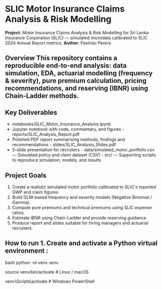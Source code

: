 # SLIC Motor Insurance Claims Analysis & Risk Modelling 

**Project**: Motor Insurance Claims Analysis & Risk Modelling for Sri Lanka Insurance Corporation (SLIC) — simulated microdata calibrated to SLIC 2024 Annual Report metrics. 
**Author**: Pasindu Perera 

## Overview This repository contains a reproducible end-to-end analysis: data simulation, EDA, actuarial modelling (frequency & severity), pure premium calculation, pricing recommendations, and reserving (IBNR) using Chain-Ladder methods.

## Key Deliverables 
- notebooks/SLIC_Motor_Insurance_Analysis.ipynb
- Jupyter notebook with code, commentary, and figures - reports/SLIC_Analysis_Report.pdf
- Polished PDF report summarising methods, findings and recommendations - slides/SLIC_Analysis_Slides.pdf
- 5-slide presentation for recruiters - data/simulated_motor_portfolio.csv — Simulated policy and claim dataset (CSV) - src/ — Supporting scripts to reproduce simulation, models, and results 

## Project Goals 
1. Create a realistic simulated motor portfolio calibrated to SLIC's reported GWP and claim figures.
2. Build GLM-based frequency and severity models (Negative Binomial / Gamma).
3. Compute pure premiums and technical premiums using SLIC expense ratios.
4. Estimate IBNR using Chain-Ladder and provide reserving guidance.
5. Produce report and slides suitable for hiring managers and actuarial recruiters.
  
## How to run 1. Create and activate a Python virtual environment :

bash
python -m venv venv

source venv/bin/activate # Linux / macOS

venv\Scripts\activate # Windows PowerShell  
